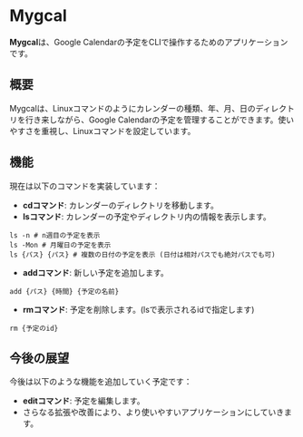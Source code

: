 # Mygcal

**Mygcal**は、Google Calendarの予定をCLIで操作するためのアプリケーションです。

## 概要
Mygcalは、Linuxコマンドのようにカレンダーの種類、年、月、日のディレクトリを行き来しながら、Google Calendarの予定を管理することができます。使いやすさを重視し、Linuxコマンドを設定しています。

## 機能
現在は以下のコマンドを実装しています：
- **cdコマンド**: カレンダーのディレクトリを移動します。
- **lsコマンド**: カレンダーの予定やディレクトリ内の情報を表示します。
```
ls -n # n週目の予定を表示
ls -Mon # 月曜日の予定を表示
ls {パス} {パス} # 複数の日付の予定を表示 (日付は相対パスでも絶対パスでも可)
```
- **addコマンド**: 新しい予定を追加します。
```
add {パス} {時間} {予定の名前}
```
- **rmコマンド**: 予定を削除します。(lsで表示されるidで指定します)
```
rm {予定のid}
```

## 今後の展望
今後は以下のような機能を追加していく予定です：
- **editコマンド**: 予定を編集します。
- さらなる拡張や改善により、より使いやすいアプリケーションにしていきます。


